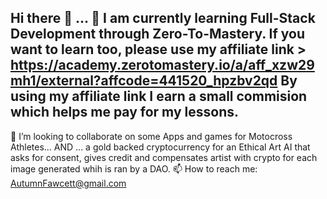 ## Hi there 👋 ... 🌱 I am currently learning Full-Stack Development through Zero-To-Mastery. If you want to learn too, please use my affiliate link > https://academy.zerotomastery.io/a/aff_xzw29mh1/external?affcode=441520_hpzbv2qd  By using my affiliate link I earn a small commision which helps me pay for my lessons.
👯 I’m looking to collaborate on some Apps and games for Motocross Athletes... 
AND ... a gold backed cryptocurrency for an Ethical Art AI that asks for consent, gives credit and compensates artist with crypto for each image generated whih is ran by a DAO.
 📫 How to reach me: AutumnFawcett@gmail.com

<!--
**AutumnFawcett/AutumnFawcett** is a ✨ _special_ ✨ repository because its `README.md` (this file) appears on your GitHub profile.

Here are some ideas to get you started:

- 🔭 I’m currently working on ...
- 🌱 I’m currently learning ...
- 👯 I’m looking to collaborate on ...
- 🤔 I’m looking for help with ...
- 💬 Ask me about ...
- 📫 How to reach me: ...
- 😄 Pronouns: ...
- ⚡ Fun fact: ...
-->
